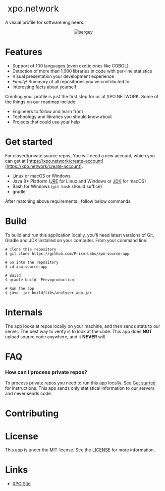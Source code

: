 <h1 style="font-weight:normal">
  &nbsp;xpo.network&nbsp;
</h1>

A visual profile for software engineers.
<br>

<p align="center">
  <img alt="sergey" src="https://user-images.githubusercontent.com/20287615/47371068-c70f5a00-d6ef-11e8-8988-dcdca71bf83c.gif">
</p>

Features
========

* Support of 100 languages (even exotic ones like COBOL)
* Detection of more than 1,000 libraries in code with per-line statistics
* Visual presentation your development experience
* *Finally!* Summary of all repositories you've contributed to 
* Interesting facts about yourself

Creating your profile is just the first step for us at XPO.NETWORK. Some of the things on our roadmap include:
* Engineers to follow and learn from
* Technology and libraries you should know about
* Projects that could use your help

Get started
===========
 
For closed/private source repos, You will need a new account, which you can get at [https://xpo.network/create-account](https://xpo.network/create-account).


* Linux or macOS or Windows
* Java 8+ Platform ([JRE](http://www.oracle.com/technetwork/java/javase/downloads/jre8-downloads-2133155.html) for Linux and Windows or [JDK](http://www.oracle.com/technetwork/java/javase/downloads/jdk8-downloads-2133151.html) for macOS)
* Bash for Windows (`git bash` should suffice)
* gradle

After matching above requirements , follow below commands

Build
=====
To build and run this application locally, you'll need latest versions of Git, Gradle and JDK installed on your computer. From your command line:

```
# Clone this repository
$ git clone https://github.com/Prism-Labs/xpo-source-app

# Go into the repository
$ cd xpo-source-app

# Build
$ gradle build -Penv=production

# Run the app
$ java -jar build/libs/analyser-app.jar
```

Internals
=========
The app looks at repos locally on your machine, and then sends stats to our server. The best way to verify is to look at the code.
This app does **NOT** upload source code anywhere, and it **NEVER** will.

FAQ
===
### How can I process private repos?
To process private repos you need to run this app locally. See [Get started](#get-started) for instructions. This app sends only statistical information to our servers and never sends code.



Contributing
============



License
=======
This app is under the MIT license. See the [LICENSE](https://github.com/Prism-Labs/xpo-source-app/blob/develop/LICENSE.md) for more information.

Links
=====
* [XPO Site](https://xpo.network/)

